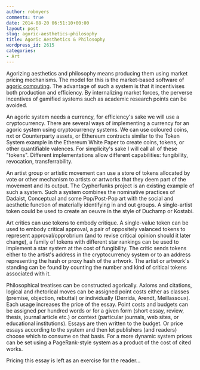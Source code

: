 ```yaml
---
author: robmyers
comments: true
date: 2014-08-20 06:51:10+00:00
layout: post
slug: agoric-aesthetics-philosophy
title: Agoric Aesthetics & Philosophy
wordpress_id: 2615
categories:
- Art
---
```


Agorizing aesthetics and philosophy means producing them using market pricing mechanisms. The model for this is the market-based software of [agoric computing](http://e-drexler.com/d/09/00/AgoricsPapers/agoricpapers.html). The advantage of such a system is that it incentivises both production and efficiency. By internalizing market forces, the perverse incentives of gamified systems such as academic research points can be avoided.

An agoric system needs a currency, for efficiency's sake we will use a cryptocurrency. There are several ways of implementing a currency for an agoric system using cryptocurrency systems. We can use coloured coins, nxt or Counterparty assets, or Ethereum contracts similar to the Token System example in the Ethereum White Paper to create coins, tokens, or other quantifiable valences. For simplicity's sake I will call all of these "tokens". Different implementations allow different capabilities: fungibility, revocation, transferrability.

An artist group or artistic movement can use a store of tokens allocated by vote or other mechanism to artists or artworks that they deem part of the movement and its output. The Cypherfunks project is an existing example of such a system. Such a system combines the nominative practices of Dadaist, Conceptual and some Pop/Post-Pop art with the social and aesthetic function of materially identifying in and out groups. A single-artist token could be used to create an oeuvre in the style of Duchamp or Kostabi.

Art critics can use tokens to embody critique. A single-value token can be used to embody critical approval, a pair of oppositely valanced tokens to represent approval/opprobrium (and to revise critical opinion should it later change), a family of tokens with different star rankings can be used to implement a star system at the cost of fungibility. The critic sends tokens either to the artist's address in the cryptocurrency system or to an address representing the hash or proxy hash of the artwork. The artist or artwork's standing can be found by counting the number and kind of critical tokens associated with it.

Philosophical treatises can be constructed agorically. Axioms and citations, logical and rhetorical moves can be assigned point costs either as classes (premise, objection, rebuttal) or individually (Derrida, Arendt, Meillassoux). Each usage increases the price of the essay. Point costs and budgets can be assigned per hundred words or for a given form (short essay, review, thesis, journal article etc.) or context (particular journals, web sites, or educational institutions). Essays are then written to the budget. Or price essays according to the system and then let publishers (and readers) choose which to consume on that basis. For a more dynamic system prices can be set using a PageRank-style system as a product of the cost of cited works.

Pricing this essay is left as an exercise for the reader...
